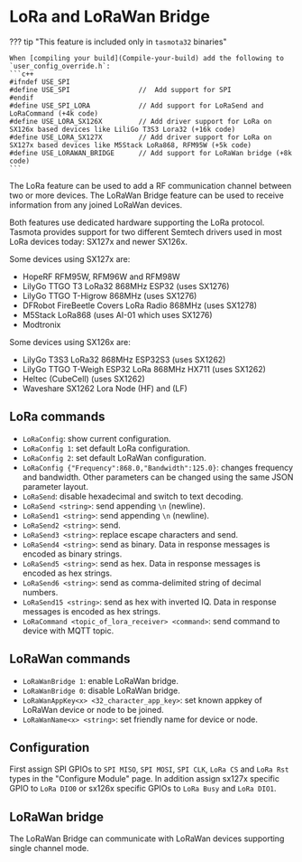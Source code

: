 # LoRa and LoRaWan Bridge

??? tip "This feature is included only in `tasmota32` binaries" 

    When [compiling your build](Compile-your-build) add the following to `user_config_override.h`:
    ```c++
    #ifndef USE_SPI 
    #define USE_SPI                 //  Add support for SPI
    #endif
    #define USE_SPI_LORA            // Add support for LoRaSend and LoRaCommand (+4k code)
    #define USE_LORA_SX126X         // Add driver support for LoRa on SX126x based devices like LiliGo T3S3 Lora32 (+16k code)
    #define USE_LORA_SX127X         // Add driver support for LoRa on SX127x based devices like M5Stack LoRa868, RFM95W (+5k code)
    #define USE_LORAWAN_BRIDGE      // Add support for LoRaWan bridge (+8k code)
    ```

The LoRa feature can be used to add a RF communication channel between two or more devices. The LoRaWan Bridge feature can be used to receive information from any joined LoRaWan devices.

Both features use dedicated hardware supporting the LoRa protocol. Tasmota provides support for two different Semtech drivers used in most LoRa devices today: SX127x and newer SX126x.

Some devices using SX127x are:
* HopeRF RFM95W, RFM96W and RFM98W
* LilyGo TTGO T3 LoRa32 868MHz ESP32 (uses SX1276)
* LilyGo TTGO T-Higrow 868MHz (uses SX1276)
* DFRobot FireBeetle Covers LoRa Radio 868MHz (uses SX1278)
* M5Stack LoRa868 (uses AI-01 which uses SX1276)
* Modtronix
 
Some devices using SX126x are:
* LilyGo T3S3 LoRa32 868MHz ESP32S3 (uses SX1262)
* LilyGo TTGO T-Weigh ESP32 LoRa 868MHz HX711 (uses SX1262)
* Heltec (CubeCell) (uses SX1262)
* Waveshare SX1262 Lora Node (HF) and (LF)

## LoRa commands

* `LoRaConfig`: show current configuration.
* `LoRaConfig 1`: set default LoRa configuration.
* `LoRaConfig 2`: set default LoRaWan configuration.
* `LoRaConfig {"Frequency":868.0,"Bandwidth":125.0}`: changes frequency and bandwidth. Other parameters can be changed using the same JSON parameter layout.
* `LoRaSend`: disable hexadecimal and switch to text decoding.
* `LoRaSend <string>`: send appending `\n` (newline).
* `LoRaSend1 <string>`: send appending `\n` (newline).
* `LoRaSend2 <string>`: send.
* `LoRaSend3 <string>`: replace escape characters and send.
* `LoRaSend4 <string>`: send as binary. Data in response messages is encoded as binary strings.
* `LoRaSend5 <string>`: send as hex. Data in response messages is encoded as hex strings.
* `LoRaSend6 <string>`: send as comma-delimited string of decimal numbers.
* `LoRaSend15 <string>`: send as hex with inverted IQ. Data in response messages is encoded as hex strings.
* `LoRaCommand <topic_of_lora_receiver> <command>`: send command to device with MQTT topic.

## LoRaWan commands

* `LoRaWanBridge 1`: enable LoRaWan bridge.
* `LoRaWanBridge 0`: disable LoRaWan bridge.
* `LoRaWanAppKey<x> <32_character_app_key>`: set known appkey of LoRaWan device or node to be joined.
* `LoRaWanName<x> <string>`: set friendly name for device or node.

## Configuration

First assign SPI GPIOs to `SPI MISO`, `SPI MOSI`, `SPI CLK`, `LoRa CS` and `LoRa Rst` types in the "Configure Module" page. In addition assign sx127x specific GPIO to `LoRa DIO0` or sx126x specific GPIOs to 
`LoRa Busy` and `LoRa DIO1`.

## LoRaWan bridge

The LoRaWan Bridge can communicate with LoRaWan devices supporting single channel mode.

